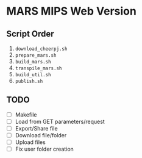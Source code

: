 # MARS MIPS Web Version


## Script Order

1. `download_cheerpj.sh`
1. `prepare_mars.sh`
1. `build_mars.sh`
1. `transpile_mars.sh`
1. `build_util.sh`
1. `publish.sh`


## TODO
- [ ] Makefile
- [ ] Load from GET parameters/request
- [ ] Export/Share file
- [ ] Download file/folder
- [ ] Upload files
- [ ] Fix user folder creation
